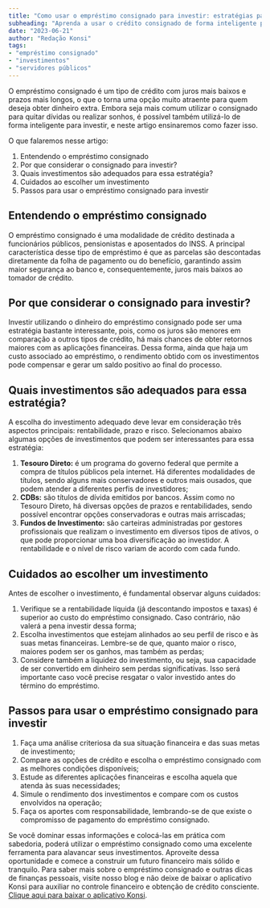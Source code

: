 ```yaml
---
title: "Como usar o empréstimo consignado para investir: estratégias para servidores públicos"
subheading: "Aprenda a usar o crédito consignado de forma inteligente para investir e fazer seu dinheiro render."
date: "2023-06-21"
author: "Redação Konsi"
tags:
- "empréstimo consignado"
- "investimentos"
- "servidores públicos"
---
```


O empréstimo consignado é um tipo de crédito com juros mais baixos e prazos mais longos, o que o torna uma opção muito atraente para quem deseja obter dinheiro extra. Embora seja mais comum utilizar o consignado para quitar dívidas ou realizar sonhos, é possível também utilizá-lo de forma inteligente para investir, e neste artigo ensinaremos como fazer isso. 


O que falaremos nesse artigo:
1. Entendendo o empréstimo consignado
2. Por que considerar o consignado para investir?
3. Quais investimentos são adequados para essa estratégia?
4. Cuidados ao escolher um investimento
5. Passos para usar o empréstimo consignado para investir


## Entendendo o empréstimo consignado

O empréstimo consignado é uma modalidade de crédito destinada a funcionários públicos, pensionistas e aposentados do INSS. A principal característica desse tipo de empréstimo é que as parcelas são descontadas diretamente da folha de pagamento ou do benefício, garantindo assim maior segurança ao banco e, consequentemente, juros mais baixos ao tomador de crédito.

## Por que considerar o consignado para investir?

Investir utilizando o dinheiro do empréstimo consignado pode ser uma estratégia bastante interessante, pois, como os juros são menores em comparação a outros tipos de crédito, há mais chances de obter retornos maiores com as aplicações financeiras. Dessa forma, ainda que haja um custo associado ao empréstimo, o rendimento obtido com os investimentos pode compensar e gerar um saldo positivo ao final do processo.


## Quais investimentos são adequados para essa estratégia?

A escolha do investimento adequado deve levar em consideração três aspectos principais: rentabilidade, prazo e risco. Selecionamos abaixo algumas opções de investimentos que podem ser interessantes para essa estratégia:

1. **Tesouro Direto:** é um programa do governo federal que permite a compra de títulos públicos pela internet. Há diferentes modalidades de títulos, sendo alguns mais conservadores e outros mais ousados, que podem atender a diferentes perfis de investidores;
2. **CDBs:** são títulos de dívida emitidos por bancos. Assim como no Tesouro Direto, há diversas opções de prazos e rentabilidades, sendo possível encontrar opções conservadoras e outras mais arriscadas;
3. **Fundos de Investimento:** são carteiras administradas por gestores profissionais que realizam o investimento em diversos tipos de ativos, o que pode proporcionar uma boa diversificação ao investidor. A rentabilidade e o nível de risco variam de acordo com cada fundo.


## Cuidados ao escolher um investimento

Antes de escolher o investimento, é fundamental observar alguns cuidados:

1. Verifique se a rentabilidade líquida (já descontando impostos e taxas) é superior ao custo do empréstimo consignado. Caso contrário, não valerá a pena investir dessa forma;
2. Escolha investimentos que estejam alinhados ao seu perfil de risco e às suas metas financeiras. Lembre-se de que, quanto maior o risco, maiores podem ser os ganhos, mas também as perdas;
3. Considere também a liquidez do investimento, ou seja, sua capacidade de ser convertido em dinheiro sem perdas significativas. Isso será importante caso você precise resgatar o valor investido antes do término do empréstimo.


## Passos para usar o empréstimo consignado para investir

1. Faça uma análise criteriosa da sua situação financeira e das suas metas de investimento;
2. Compare as opções de crédito e escolha o empréstimo consignado com as melhores condições disponíveis;
3. Estude as diferentes aplicações financeiras e escolha aquela que atenda às suas necessidades;
4. Simule o rendimento dos investimentos e compare com os custos envolvidos na operação;
5. Faça os aportes com responsabilidade, lembrando-se de que existe o compromisso de pagamento do empréstimo consignado.


Se você dominar essas informações e colocá-las em prática com sabedoria, poderá utilizar o empréstimo consignado como uma excelente ferramenta para alavancar seus investimentos. Aproveite dessa oportunidade e comece a construir um futuro financeiro mais sólido e tranquilo. Para saber mais sobre o empréstimo consignado e outras dicas de finanças pessoais, visite nosso blog e não deixe de baixar o aplicativo Konsi para auxiliar no controle financeiro e obtenção de crédito consciente. [Clique aqui para baixar o aplicativo Konsi](https://www.konsi.com.br/download).